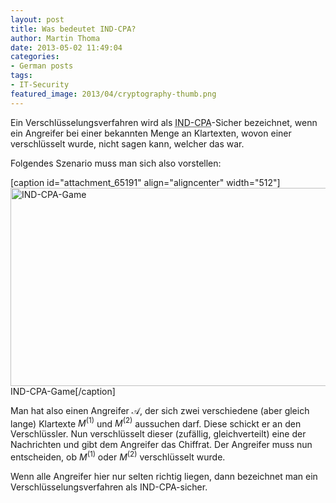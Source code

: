 ```yaml
---
layout: post
title: Was bedeutet IND-CPA?
author: Martin Thoma
date: 2013-05-02 11:49:04
categories: 
- German posts
tags: 
- IT-Security
featured_image: 2013/04/cryptography-thumb.png
---
```

Ein Verschlüsselungsverfahren wird als <abbr title="indistinguishability under chosen-plaintext attacks">IND-CPA</abbr>-Sicher bezeichnet, wenn ein Angreifer bei einer bekannten Menge an Klartexten, wovon einer verschlüsselt wurde, nicht sagen kann, welcher das war.

Folgendes Szenario muss man sich also vorstellen:

[caption id="attachment_65191" align="aligncenter" width="512"]<a href="http://martin-thoma.com/wp-content/uploads/2013/05/IND-CPA-Game.png"><img src="http://martin-thoma.com/wp-content/uploads/2013/05/IND-CPA-Game.png" alt="IND-CPA-Game" width="512" height="317" class="size-full wp-image-65191" /></a> IND-CPA-Game[/caption]

Man hat also einen Angreifer $\mathcal{A}$, der sich zwei verschiedene (aber gleich lange) Klartexte $M^{(1)}$ und $M^{(2)}$ aussuchen darf. Diese schickt er an den Verschlüssler. Nun verschlüsselt dieser (zufällig, gleichverteilt) eine der Nachrichten und gibt dem Angreifer das Chiffrat. Der Angreifer muss nun entscheiden, ob $M^{(1)}$ oder $M^{(2)}$ verschlüsselt wurde. 

Wenn alle Angreifer hier nur selten richtig liegen, dann bezeichnet man ein Verschlüsselungsverfahren als IND-CPA-sicher.


